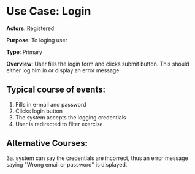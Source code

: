 # Use Case: Login

**Actors**: Registered

**Purpose**: To loging user

**Type**: Primary

**Overview**: User fills the login form and clicks submit button. This should either log him in or display an error message.

## Typical course of events:

1. Fills in e-mail and password
2. Clicks login button
3. The system accepts the logging credentials
4. User is redirected to filter exercise

## Alternative Courses:

3a. system can say the credentials are incorrect, thus an error message saying "Wrong email or password" is displayed.

<div style="page-break-after: always;"></div>
